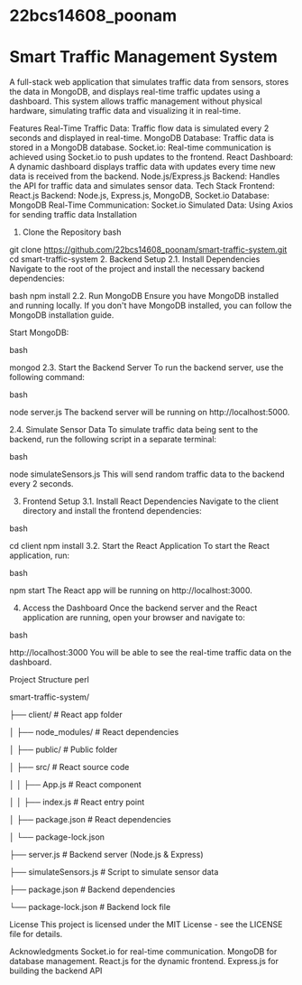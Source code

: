# 22bcs14608_poonam
# Smart Traffic Management System
A full-stack web application that simulates traffic data from sensors, stores the data in MongoDB, and displays real-time traffic updates using a dashboard. This system allows traffic management without physical hardware, simulating traffic data and visualizing it in real-time.

Features
Real-Time Traffic Data: Traffic flow data is simulated every 2 seconds and displayed in real-time.
MongoDB Database: Traffic data is stored in a MongoDB database.
Socket.io: Real-time communication is achieved using Socket.io to push updates to the frontend.
React Dashboard: A dynamic dashboard displays traffic data with updates every time new data is received from the backend.
Node.js/Express.js Backend: Handles the API for traffic data and simulates sensor data.
Tech Stack
Frontend: React.js
Backend: Node.js, Express.js, MongoDB, Socket.io
Database: MongoDB
Real-Time Communication: Socket.io
Simulated Data: Using Axios for sending traffic data
Installation
1. Clone the Repository
bash

git clone https://github.com/22bcs14608_poonam/smart-traffic-system.git
cd smart-traffic-system
2. Backend Setup
2.1. Install Dependencies
Navigate to the root of the project and install the necessary backend dependencies:

bash
npm install
2.2. Run MongoDB
Ensure you have MongoDB installed and running locally. If you don't have MongoDB installed, you can follow the MongoDB installation guide.

Start MongoDB:

bash

mongod
2.3. Start the Backend Server
To run the backend server, use the following command:

bash

node server.js
The backend server will be running on http://localhost:5000.

2.4. Simulate Sensor Data
To simulate traffic data being sent to the backend, run the following script in a separate terminal:

bash

node simulateSensors.js
This will send random traffic data to the backend every 2 seconds.

3. Frontend Setup
3.1. Install React Dependencies
Navigate to the client directory and install the frontend dependencies:

bash

cd client
npm install
3.2. Start the React Application
To start the React application, run:

bash

npm start
The React app will be running on http://localhost:3000.

4. Access the Dashboard
Once the backend server and the React application are running, open your browser and navigate to:

bash

http://localhost:3000
You will be able to see the real-time traffic data on the dashboard.

Project Structure
perl

smart-traffic-system/

├── client/               # React app folder

│   ├── node_modules/     # React dependencies

│   ├── public/           # Public folder

│   ├── src/              # React source code

│   │   ├── App.js        # React component

│   │   ├── index.js      # React entry point

│   ├── package.json      # React dependencies

│   └── package-lock.json

├── server.js             # Backend server (Node.js & Express)

├── simulateSensors.js    # Script to simulate sensor data

├── package.json          # Backend dependencies

└── package-lock.json     # Backend lock file


License
This project is licensed under the MIT License - see the LICENSE file for details.

Acknowledgments
Socket.io for real-time communication.
MongoDB for database management.
React.js for the dynamic frontend.
Express.js for building the backend API

